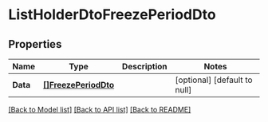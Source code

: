# ListHolderDtoFreezePeriodDto

## Properties
Name | Type | Description | Notes
------------ | ------------- | ------------- | -------------
**Data** | [**[]FreezePeriodDto**](FreezePeriodDto.md) |  | [optional] [default to null]

[[Back to Model list]](../README.md#documentation-for-models) [[Back to API list]](../README.md#documentation-for-api-endpoints) [[Back to README]](../README.md)


